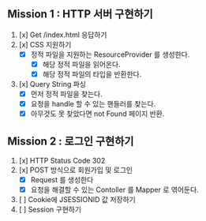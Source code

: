 ## Mission 1 : HTTP 서버 구현하기

1. [x] Get /index.html 응답하기
2. [x] CSS 지원하기
    - [x] 정적 파일을 지원하는 ResourceProvider 를 생성한다.
        - [x] 해당 정적 파일을 읽어온다.
        - [x] 해당 정적 파일의 타입을 반환한다.
3. [x] Query String 파싱
    - [x] 먼저 정적 파일을 찾는다.
    - [x] 요청을 handle 할 수 있는 핸들러를 찾는다.
    - [x] 아무것도 못 찾았다면 not Found 페이지 반환.

## Mission 2 : 로그인 구현하기

1. [x] HTTP Status Code 302
2. [x] POST 방식으로 회원가입 및 로그인
   - [x] Request 를 생성한다
   - [x] 요청을 해결할 수 있는 Contoller 를 Mapper 로 엮어둔다.
3. [ ] Cookie에 JSESSIONID 값 저장하기
4. [ ] Session 구현하기

